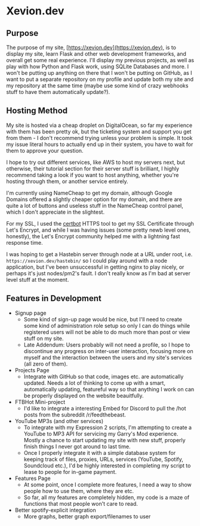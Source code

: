 # Xevion.dev

## Purpose

The purpose of my site, [https://xevion.dev](https://xevion.dev), is to display my site, learn Flask and other web development frameworks, and overall get some real experience.
I'll display my previous projects, as well as play with how Python and Flask work, using SQLite Databases and more.
I won't be putting up anything on there that I won't be putting on GitHub, as I want to put a separate repository on my profile and update both my site and my repository at the same time (maybe use some kind of crazy webhooks stuff to have them automatically update?).

## Hosting Method

My site is hosted via a cheap droplet on DigitalOcean, so far my experience with them has been pretty ok, but the ticketing system and support you get from them - I don't recommend trying unless your problem is simple. It took my issue literal hours to actually end up in their system, you have to wait for them to approve your question.

I hope to try out different services, like AWS to host my servers next, but otherwise, their tutorial section for their server stuff is brilliant, I highly recommend taking a look if you want to host anything, whether you're hosting through them, or another service entirely.

I'm currently using NameCheap to get my domain, although Google Domains offered a slightly cheaper option for my domain, and there are quite a lot of buttons and useless stuff in the NameCheap control panel, which I don't appreciate in the slightest.

For my SSL, I used the [certbot](https://certbot.eff.org/) HTTPS tool to get my SSL Certificate through Let's Encrypt, and while I was having issues (some pretty newb level ones, honestly), the Let's Encrypt community helped me with a lightning fast response time.

I was hoping to get a Hastebin server through node at a URL under root, i.e. `https://xevion.dev/hastebin/` so I could play around with a node application, but I've been unsuccessful in getting nginx to play nicely, or perhaps it's just nodes/pm2's fault. I don't really know as I'm bad at server level stuff at the moment.

## Features in Development

* Signup page
    * Some kind of sign-up page would be nice, but I'll need to create some kind of administration role setup so only I can do things while registered users will not be able to do much more than post or view stuff on my site.
    * Late Addendum: Users probably will not need a profile, so I hope to discontinue any progress on inter-user interaction, focusing more on myself and the interaction between the users and my site's services (all zero of them).
* Projects Page
    * Integrate with GitHub so that code, images etc. are automatically updated. Needs a lot of thinking to come up with a smart, automatically updating, featureful way so that anything I work on can be properly displayed on the website beauitfully.
* FTBHot Mini-project
    * I'd like to integrate a interesting Embed for Discord to pull the /hot posts from the subreddit /r/feedthebeast.
* YouTube MP3s (and other services)
    * To integrate with my Expression 2 scripts, I'm attempting to create a YouTube to MP3 API for servicing my Garry's Mod experience. Mostly a chance to start updating my site with new stuff, properly finish things I never got around to last time.
    * Once I properly integrate it with a simple database system for keeping track of files, proxies, URLs, services (YouTube, Spotify, Soundcloud etc.), I'd be highly interested in completing my script to lease to people for in-game payment.
* Features Page
    * At some point, once I complete more features, I need a way to show people how to use them, where they are etc.
    * So far, all my features are completely hidden, my code is a maze of functions that most people won't care to read.
* Better spotify-explicit integration
    * More graphs, better graph export/filenames to user